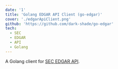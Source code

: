 ```yaml
---
date: '1'
title: 'Golang EDGAR API Client (go-edgar)'
cover: './edgarApiClient.png'
github: 'https://github.com/dark-shade/go-edgar'
tech:
  - SEC
  - EDGAR
  - API
  - Golang
---
```


A Golang client for [SEC EDGAR API](https://www.sec.gov/edgar/sec-api-documentation).
